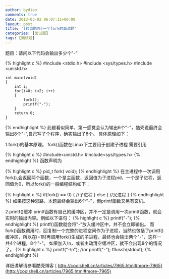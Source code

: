 ```yaml
---
author: bydiao
comments: true
date: 2013-03-02 06:07:11+00:00
layout: post
title: '[转自酷壳]一个fork的面试题'
categories: [面试题]
tags: [面试题]
---
```


题目：请问以下代码会输出多少个"-"

{% highlight c %}
	#include <stdio.h>
	#include <sys/types.h>
	#include <unistd.h>
 
	int main(void)
	{
		int i;
		for(i=0; i<2; i++)
		{
      		fork();
      		printf("-");
		}
		return 0;
	}
{% endhighlight %}
此题看似简单，第一感觉会认为输出6个"-"，酷壳说最终会输出8个"-",自己写了个程序，确实输出了8个。
具体原理如下：

1.fork()的基本原理。
fork()函数在Linux下主要用于创建子进程
需要引用

{% highlight c %}
	#include<unistd.h>
	#include<sys/types.h>
{% endhighlight %}
函数声明为

{% highlight c %}
	pid_t fork( void);
{% endhighlight %}
在主进程中一次调用fork(),会返回两个函数，一个是主函数，返回值为子进程pid，一个是子进程，返回值为0，所以fork()的一般编程结构如下：

{% highlight c %}
	if(fork() == 0)
	{
		//子进程
	}
	else
	{
		//父进程
	}
{% endhighlight %}
如果按这种思路，本题最终会输出6个"-"，但printf函数又另有玄机。

2.printf()缓冲
printf函数有自己的缓冲区，并不一定是调用一次printf函数，就会实时的输出内容。例如以下语句：
{% highlight c %}
	printf("-");
{% endhighlight %}
printf()函数就会将"-"放入缓冲区中，并不会立即输出。
而fork()函数调用时，回复制一个完整的进程空间作为子进程，当然也包括了printf()缓冲区，所以在i=1时再调用fork()生成的子进程，最终也会输出两个"-"，这样一共4个进程，8个"-"。
如果加入\n，或者主动清空缓冲区，就不会出现8个的情况了。
{% highlight c %}
	printf("-\n");
	//or
	printf("-");
	fflussh(stdout);
{% endhighlight %}

详细讲解请参看酷壳博客
[
http://coolshell.cn/articles/7965.html#more-7965](http://coolshell.cn/articles/7965.html#more-7965)
